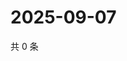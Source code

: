# 2025-09-07

共 0 条

<!-- BEGIN ZHIHUVIDEO -->
<!-- 最后更新时间 Sun Sep 07 2025 13:10:14 GMT+0800 (China Standard Time) -->

<!-- END ZHIHUVIDEO -->
